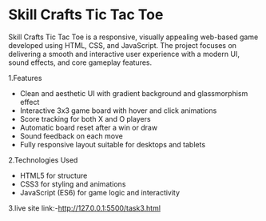 # Skill Crafts Tic Tac Toe

Skill Crafts Tic Tac Toe is a responsive, visually appealing web-based game developed using HTML, CSS, and JavaScript. The project focuses on delivering a smooth and interactive user experience with a modern UI, sound effects, and core gameplay features.

1.Features

- Clean and aesthetic UI with gradient background and glassmorphism effect
- Interactive 3x3 game board with hover and click animations
- Score tracking for both X and O players
- Automatic board reset after a win or draw
- Sound feedback on each move
- Fully responsive layout suitable for desktops and tablets

2.Technologies Used

- HTML5 for structure
- CSS3 for styling and animations
- JavaScript (ES6) for game logic and interactivity

3.live site link:-http://127.0.0.1:5500/task3.html

